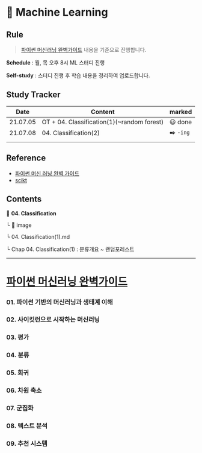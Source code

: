 # 📓 Machine Learning

## Rule

> [파이썬 머신러닝 완벽가이드](https://github.com/wikibook/pymldg-rev ) 내용을 기준으로 진행합니다.

**Schedule** :  월, 목 오후 8시 ML 스터디 진행

**Self-study** : 스터디 진행 후 학습 내용을 정리하여 업로드합니다.

## Study Tracker

| Date     | Content                                    | marked             |
| -------- | ------------------------------------------ | ------------------ |
| 21.07.05 | OT + 04. Classification(1)(~random forest) | :smiley: done      |
| 21.07.08 | 04. Classification(2)                      | :black_nib: `-ing` |
|          |                                            |                    |

## Reference

- [파이썬 머신 러닝 완벽 가이드](https://github.com/wikibook/pymldg-rev)
- [scikt](https://scikit-learn.org/ )



## Contents

:open_file_folder: **04. Classification**

└ :open_file_folder: image

└ 04. Classification(1).md

└ Chap 04. Classification(1) : 분류개요 ~ 랜덤포레스트



-----

# [파이썬 머신러닝 완벽가이드](https://github.com/wikibook/pymldg-rev ) 



### 01. 파이썬 기반의 머신러닝과 생태계 이해

### 02. 사이킷런으로 시작하는 머신러닝

### 03. 평가

### 04. 분류

### 05. 회귀

### 06. 차원 축소

### 07. 군집화

### 08. 텍스트 분석

### 09. 추천 시스템